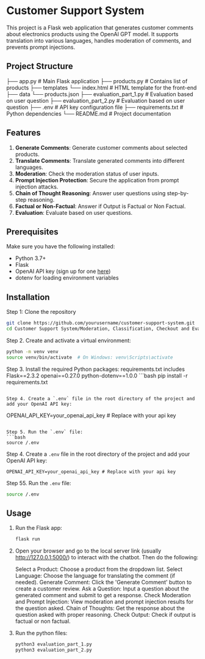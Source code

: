 # Customer Support System

This project is a Flask web application that generates customer comments about electronics products using the OpenAI GPT model. It supports translation into various languages, handles moderation of comments, and prevents prompt injections.

## Project Structure

├── app.py # Main Flask application 
├── products.py # Contains list of products 
├── templates
    └── index.html # HTML template for the front-end 
├── data
    └── products.json
├── evaluation_part_1.py # Evaluation based on user question
├── evaluation_part_2.py # Evaluation based on user question
├── .env # API key configuration file 
├── requirements.txt # Python dependencies 
└── README.md # Project documentation


## Features

1. **Generate Comments**: Generate customer comments about selected products.
2. **Translate Comments**: Translate generated comments into different languages.
3. **Moderation**: Check the moderation status of user inputs.
4. **Prompt Injection Protection**: Secure the application from prompt injection attacks.
5. **Chain of Thought Reasoning**: Answer user questions using step-by-step reasoning.
6. **Factual or Non-Factual**: Answer if Output is Factual or Non Factual.
7. **Evaluation**:  Evaluate based on user questions.

## Prerequisites

Make sure you have the following installed:
- Python 3.7+
- Flask
- OpenAI API key (sign up for one [here](https://beta.openai.com/signup/))
- dotenv for loading environment variables

## Installation

Step 1: Clone the repository

```bash
git clone https://github.com/yourusername/customer-support-system.git
cd Customer Support System/Moderation, Classification, Checkout and Evaluation
```

Step 2. Create and activate a virtual environment:
   ```bash
   python -m venv venv
   source venv/bin/activate  # On Windows: venv\Scripts\activate
   ```

Step 3. Install the required Python packages:
   requirements.txt includes
    Flask==2.3.2
    openai==0.27.0
    python-dotenv==1.0.0
    ```bash
   pip install -r requirements.txt
   ```

Step 4. Create a `.env` file in the root directory of the project and add your OpenAI API key:
   ```
   OPENAI_API_KEY=your_openai_api_key # Replace with your api key
   ```

Step 5. Run the `.env` file:
   ```bash
   source /.env
   ```
   
Step 4. Create a `.env` file in the root directory of the project and add your OpenAI API key:
   ```
   OPENAI_API_KEY=your_openai_api_key # Replace with your api key
   ```

Step 55. Run the `.env` file:
   ```bash
   source /.env
   ```
   
## Usage

1. Run the Flask app:
   ```bash
   flask run
   ```

2. Open your browser and go to the local server link (usually http://127.0.0.1:5000/) to interact with the chatbot. Then do the following:

    Select a Product: Choose a product from the dropdown list.
    Select Language: Choose the language for translating the comment (if needed).
    Generate Comment: Click the 'Generate Comment' button to create a customer review.
    Ask a Question: Input a question about the generated comment and submit to get a response.
    Check Moderation and Prompt Injection: View moderation and prompt injection results for the question asked.
    Chain of Thoughts: Get the response about the question asked with proper reasoning.
    Check Output: Check if output is factual or non factual.

3. Run the python files:
    ```bash
    python3 evaluation_part_1.py
    python3 evaluation_part_2.py
    ```








